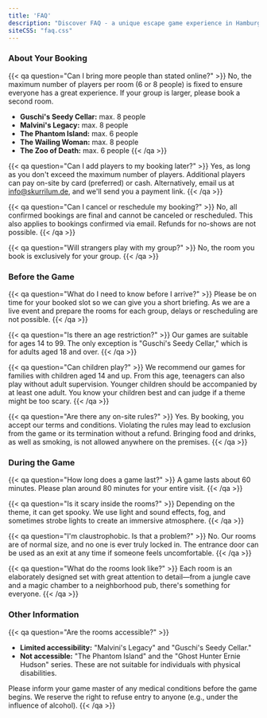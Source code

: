 ```yaml
---
title: 'FAQ'
description: "Discover FAQ - a unique escape game experience in Hamburg St. Pauli. Book your adventure at Skurrilum now!"
siteCSS: "faq.css"
---
```


### About Your Booking

{{< qa question="Can I bring more people than stated online?" >}}
No, the maximum number of players per room (6 or 8 people) is fixed to ensure everyone has a great experience. If your group is larger, please book a second room.
- **Guschi's Seedy Cellar:** max. 8 people
- **Malvini's Legacy:** max. 8 people
- **The Phantom Island:** max. 6 people
- **The Wailing Woman:** max. 8 people
- **The Zoo of Death:** max. 6 people
{{< /qa >}}

{{< qa question="Can I add players to my booking later?" >}}
Yes, as long as you don't exceed the maximum number of players. Additional players can pay on-site by card (preferred) or cash. Alternatively, email us at info@skurrilum.de, and we'll send you a payment link.
{{< /qa >}}

{{< qa question="Can I cancel or reschedule my booking?" >}}
No, all confirmed bookings are final and cannot be canceled or rescheduled. This also applies to bookings confirmed via email. Refunds for no-shows are not possible.
{{< /qa >}}

{{< qa question="Will strangers play with my group?" >}}
No, the room you book is exclusively for your group.
{{< /qa >}}

### Before the Game

{{< qa question="What do I need to know before I arrive?" >}}
Please be on time for your booked slot so we can give you a short briefing. As we are a live event and prepare the rooms for each group, delays or rescheduling are not possible.
{{< /qa >}}

{{< qa question="Is there an age restriction?" >}}
Our games are suitable for ages 14 to 99. The only exception is "Guschi's Seedy Cellar," which is for adults aged 18 and over.
{{< /qa >}}

{{< qa question="Can children play?" >}}
We recommend our games for families with children aged 14 and up. From this age, teenagers can also play without adult supervision. Younger children should be accompanied by at least one adult. You know your children best and can judge if a theme might be too scary.
{{< /qa >}}

{{< qa question="Are there any on-site rules?" >}}
Yes. By booking, you accept our terms and conditions. Violating the rules may lead to exclusion from the game or its termination without a refund. Bringing food and drinks, as well as smoking, is not allowed anywhere on the premises.
{{< /qa >}}

### During the Game

{{< qa question="How long does a game last?" >}}
A game lasts about 60 minutes. Please plan around 80 minutes for your entire visit.
{{< /qa >}}

{{< qa question="Is it scary inside the rooms?" >}}
Depending on the theme, it can get spooky. We use light and sound effects, fog, and sometimes strobe lights to create an immersive atmosphere.
{{< /qa >}}

{{< qa question="I'm claustrophobic. Is that a problem?" >}}
No. Our rooms are of normal size, and no one is ever truly locked in. The entrance door can be used as an exit at any time if someone feels uncomfortable.
{{< /qa >}}

{{< qa question="What do the rooms look like?" >}}
Each room is an elaborately designed set with great attention to detail—from a jungle cave and a magic chamber to a neighborhood pub, there's something for everyone.
{{< /qa >}}

### Other Information

{{< qa question="Are the rooms accessible?" >}}
- **Limited accessibility:** "Malvini's Legacy" and "Guschi's Seedy Cellar."
- **Not accessible:** "The Phantom Island" and the "Ghost Hunter Ernie Hudson" series. These are not suitable for individuals with physical disabilities.

Please inform your game master of any medical conditions before the game begins. We reserve the right to refuse entry to anyone (e.g., under the influence of alcohol).
{{< /qa >}}
